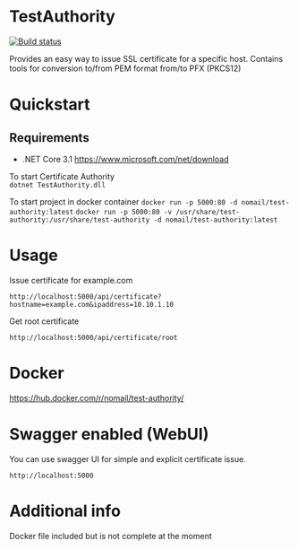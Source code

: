 # TestAuthority

[![Build status](https://ci.appveyor.com/api/projects/status/9xmg595d0ps2r0uw?svg=true)](https://ci.appveyor.com/project/nomailme/testauthority)

Provides an easy way to issue SSL certificate for a specific host.
Contains tools for conversion to/from PEM format from/to PFX (PKCS12)

# Quickstart

## Requirements

* .NET Core 3.1 https://www.microsoft.com/net/download

To start Certificate Authority  
`dotnet TestAuthority.dll`

To start project in docker container
`docker run -p 5000:80 -d nomail/test-authority:latest`
`docker run -p 5000:80 -v /usr/share/test-authority:/usr/share/test-authority -d nomail/test-authority:latest`

# Usage

Issue certificate for example.com

`http://localhost:5000/api/certificate?hostname=example.com&ipaddress=10.10.1.10`

Get root certificate

`http://localhost:5000/api/certificate/root`

# Docker

https://hub.docker.com/r/nomail/test-authority/

# Swagger enabled (WebUI)

You can use swagger UI for simple and explicit certificate issue.

`http://localhost:5000`

# Additional info

Docker file included but is not complete at the moment
